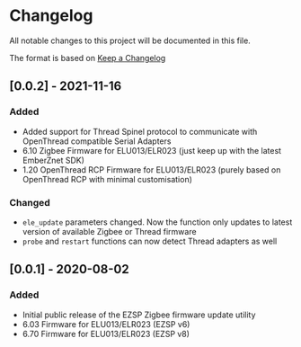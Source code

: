 # Changelog

All notable changes to this project will be documented in this file.

The format is based on [Keep a Changelog](https://keepachangelog.com/en/1.0.0/)

## [0.0.2] - 2021-11-16

### Added

- Added support for Thread Spinel protocol to communicate with OpenThread compatible Serial Adapters
- 6.10 Zigbee Firmware for ELU013/ELR023 (just keep up with the latest EmberZnet SDK)
- 1.20 OpenThread RCP Firmware for ELU013/ELR023 (purely based on OpenThread RCP with minimal customisation)

### Changed

- `ele_update` parameters changed. Now the function only updates to latest version of available Zigbee or Thread firmware
- `probe` and `restart` functions can now detect Thread adapters as well

## [0.0.1] - 2020-08-02

### Added

- Initial public release of the EZSP Zigbee firmware update utility
- 6.03 Firmware for ELU013/ELR023 (EZSP v6)
- 6.70 Firmware for ELU013/ELR023 (EZSP v8)
